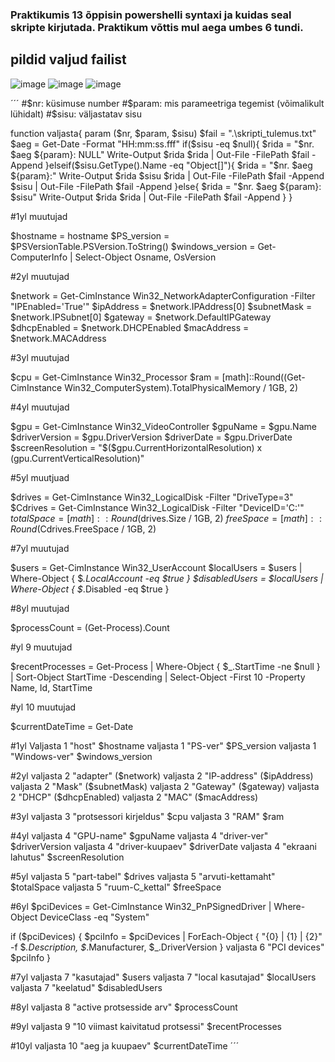 ### Praktikumis 13 õppisin powershelli syntaxi ja kuidas seal skripte kirjutada. Praktikum võttis mul aega umbes 6 tundi.
## pildid valjud failist
![image](https://github.com/user-attachments/assets/da45ce58-87c9-4426-81a7-ba3709355f5d)
![image](https://github.com/user-attachments/assets/f5daabff-7cb5-4138-a20d-74e7aa2dc094)
![image](https://github.com/user-attachments/assets/528d0229-69ed-4cff-ba85-a192117f0300)


´´´
#$nr:	küsimuse number
#$param: mis parameetriga tegemist (võimalikult lühidalt)
#$sisu:	väljastatav sisu


function valjasta{
	param ($nr, $param, $sisu)
	$fail = ".\skripti_tulemus.txt"
	$aeg = Get-Date -Format "HH:mm:ss.fff"
	if($sisu -eq $null){
		$rida = "$nr.	$aeg	${param}:	NULL"
		Write-Output $rida
		$rida | Out-File -FilePath $fail -Append
	}elseif($sisu.GetType().Name -eq "Object[]"){
		$rida = "$nr.	$aeg	${param}:"
		Write-Output $rida $sisu
		$rida | Out-File -FilePath $fail -Append
		$sisu | Out-File -FilePath $fail -Append
	}else{
		$rida = "$nr.	$aeg	${param}:	$sisu"
		Write-Output $rida
		$rida | Out-File -FilePath $fail -Append
	}
}



#1yl muutujad

$hostname = hostname
$PS_version = $PSVersionTable.PSVersion.ToString()
$windows_version = Get-ComputerInfo | Select-Object Osname, OsVersion

#2yl muutujad

$network = Get-CimInstance Win32_NetworkAdapterConfiguration -Filter "IPEnabled='True'"
$ipAddress = $network.IPAddress[0]
$subnetMask = $network.IPSubnet[0]
$gateway = $network.DefaultIPGateway
$dhcpEnabled = $network.DHCPEnabled 
$macAddress = $network.MACAddress

#3yl muutujad

$cpu = Get-CimInstance Win32_Processor
$ram = [math]::Round((Get-CimInstance Win32_ComputerSystem).TotalPhysicalMemory / 1GB, 2)

#4yl muutujad

$gpu = Get-CimInstance Win32_VideoController
$gpuName = $gpu.Name
$driverVersion = $gpu.DriverVersion
$driverDate = $gpu.DriverDate
$screenResolution = "$($gpu.CurrentHorizontalResolution) x $($gpu.CurrentVerticalResolution)"

#5yl muutjuad

$drives = Get-CimInstance Win32_LogicalDisk -Filter "DriveType=3"
$Cdrives = Get-CimInstance Win32_LogicalDisk -Filter "DeviceID='C:'"
$totalSpace = [math]::Round($drives.Size / 1GB, 2)
$freeSpace = [math]::Round($Cdrives.FreeSpace / 1GB, 2)

#7yl muutujad

$users = Get-CimInstance Win32_UserAccount
$localUsers = $users | Where-Object { $_.LocalAccount -eq $true }
$disabledUsers = $localUsers | Where-Object { $_.Disabled -eq $true }

#8yl muutujad

$processCount = (Get-Process).Count

#yl 9 muutujad

$recentProcesses = Get-Process | Where-Object { $_.StartTime -ne $null } |
    Sort-Object StartTime -Descending | Select-Object -First 10 -Property Name, Id, StartTime

#yl 10 muutujad

$currentDateTime = Get-Date




#1yl
Valjasta 1 "host" $hostname
valjasta 1 "PS-ver" $PS_version
valjasta 1 "Windows-ver" $windows_version

#2yl
valjasta 2 "adapter" ($network)
valjasta 2 "IP-address" ($ipAddress)
valjasta 2 "Mask" ($subnetMask)
valjasta 2 "Gateway" ($gateway)
valjasta 2 "DHCP" ($dhcpEnabled)
valjasta 2 "MAC" ($macAddress)

#3yl
valjasta 3 "protsessori kirjeldus" $cpu
valjasta 3 "RAM" $ram

#4yl
valjasta 4 "GPU-name" $gpuName
valjasta 4 "driver-ver" $driverVersion
valjasta 4 "driver-kuupaev" $driverDate
valjasta 4 "ekraani lahutus" $screenResolution

#5yl
valjasta 5 "part-tabel" $drives
valjasta 5 "arvuti-kettamaht" $totalSpace
valjasta 5 "ruum-C_kettal" $freeSpace

#6yl
$pciDevices = Get-CimInstance Win32_PnPSignedDriver | Where-Object DeviceClass -eq "System"

if ($pciDevices) {
    $pciInfo = $pciDevices | ForEach-Object { "{0} | {1} | {2}" -f $_.Description, $_.Manufacturer, $_.DriverVersion }
    valjasta 6 "PCI devices" $pciInfo
}


#7yl
valjasta 7 "kasutajad" $users
valjasta 7 "local kasutajad" $localUsers
valjasta 7 "keelatud" $disabledUsers

#8yl
valjasta 8 "active protsesside arv" $processCount

#9yl
valjasta 9 "10 viimast kaivitatud protsessi" $recentProcesses

#10yl
valjasta 10 "aeg ja kuupaev" $currentDateTime
´´´

